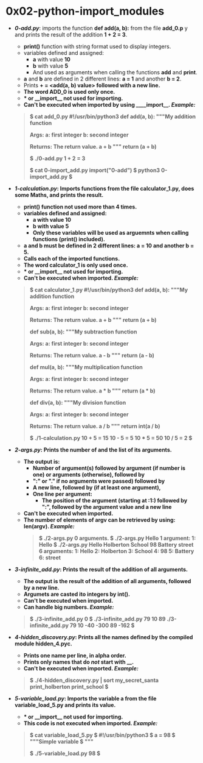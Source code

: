 # 0x02-python-import_modules

* ***0-add.py***: imports the function __def add(a, b):__ from the file __add_0.p__ y and prints the result of the addition __1 + 2 = 3__.
  * **print()** function with string format used to display integers.
  * variables defined and assigned:
    * **a** with value **10**
    * **b** with value **5**
    * And used as arguments when calling the functions __add__ and __print__.
  * __a__ and __b__ are defined in 2 different lines: __a = 1__ and another __b = 2__.
  * Prints __<a value> + <b value> = <add(a, b) value>__ followed with a new line.
  * The word ADD_0 is used only once.
  *  __*__ or **\_\_import__** not used for importing.
  * Can't be executed when imported by using __\_\_import\_\_.
  *Example:*
  >$ cat add_0.py
  >#!/usr/bin/python3
  >def add(a, b):
  >"""My addition function
  >
  >Args:
  >a: first integer
  >b: second integer
  >
  >Returns:
  >The return value. a + b
  >"""
  >return (a + b)
  >
  >$ ./0-add.py
  >1 + 2 = 3
  >
  >$ cat 0-import_add.py
  >__import__("0-add")
  >$ python3 0-import_add.py
  >$

* ***1-calculation.py***: Imports functions from the file **calculator_1.py**, does some Maths, and prints the result.
  * **print()** function not used more than 4 times.
  * variables defined and assigned:
    * **a** with value **10**
    * **b** with value **5**
    * Only these variables will be used as arguemnts when calling functions (**print()** included).
  * **a** and **b** must be defined in 2 different lines: **a = 10** and another **b = 5**.
  * Calls each of the imported functions.
  * The word **calculator_1** is only used once.
  * __*__ or **\_\_import__** not used for importing.
  * Can't be executed when imported.
  *Example:*
  >$ cat calculator_1.py
  >#!/usr/bin/python3
  >def add(a, b):
  >    """My addition function
  >
  >    Args:
  >        a: first integer
  >        b: second integer
  >
  >    Returns:
  >        The return value. a + b
  >    """
  >    return (a + b)
  >
  >
  >def sub(a, b):
  >    """My subtraction function
  >
  >    Args:
  >        a: first integer
  >        b: second integer
  >
  >    Returns:
  >        The return value. a - b
  >    """
  >    return (a - b)
  >
  >
  >def mul(a, b):
  >    """My multiplication function
  >
  >    Args:
  >        a: first integer
  >        b: second integer
  >
  >    Returns:
  >        The return value. a * b
  >    """
  >    return (a * b)
  >
  >
  >def div(a, b):
  >    """My division function
  >
  >    Args:
  >        a: first integer
  >        b: second integer
  >
  >    Returns:
  >        The return value. a / b
  >    """
  >    return int(a / b)
  >
  >$ ./1-calculation.py
  >10 + 5 = 15
  >10 - 5 = 5
  >10 * 5 = 50
  >10 / 5 = 2
  >$

* ***2-args.py***: Prints the number of and the list of its arguments.
  * The output is:
    * Number of argument(s) followed by **argument** (if number is one) or **arguments** (otherwise), followed by
    * **":"** or **"."** if no arguments were passed) followed by
    * A new line, followed by (if at least one argument),
    * One line per argument:
      * The position of the argument (starting at **:1:**) followed by **":"**, followed by the argument value and a new line
  * Can't be executed when imported.
  * The number of elements of **argv** can be retrieved by using: **len(argv)**.
  *Example:*
    >$ ./2-args.py 
    >0 arguments.
    >$ ./2-args.py Hello
    >1 argument:
    >1: Hello
    $ ./2-args.py Hello Holberton School 98 Battery street
    >6 arguments:
    >1: Hello
    >2: Holberton
    >3: School
    >4: 98
    >5: Battery
    >6: street

* ***3-infinite_add.py***: Prints the result of the addition of all arguments.
  * The output is the result of the addition of all arguments, followed by a new line.
  * Argumets are casted ito integers by **int()**.
  * Can't be executed when imported.
  * Can handle big numbers.
  *Example:*
  >$ ./3-infinite_add.py
  >0
  >$ ./3-infinite_add.py 79 10
  >89
  >./3-infinite_add.py 79 10 -40 -300 89
  >-162
  >$

* ***4-hidden_discovery.py***: Prints all the names defined by the compiled module hidden_4.pyc.
  * Prints one name per line, in alpha order.
  * Prints only names that do *not* start with **__**.
  * Can't be executed when imported.
  *Example:*
  >$ ./4-hidden_discovery.py | sort
  >my_secret_santa
  >print_holberton
  >print_school
  >$

* ***5-variable_load.py***: Imports the variable a from the file variable_load_5.py and prints its value.
  * __*__ or __\_\_import\_\___ not used for importing.
  * This code is not executed when imported.
  *Example:*
  >$ cat variable_load_5.py
  >$ #!/usr/bin/python3
  >$ a = 98
  >$ """Simple variable
  >$ """
  >
  >$ ./5-variable_load.py
  >98
  >$
